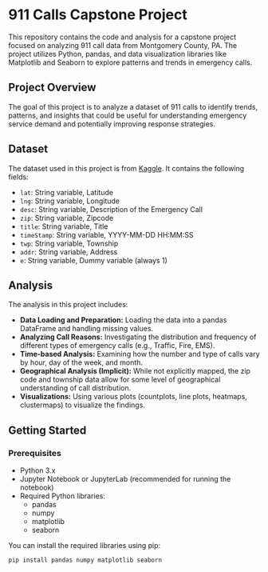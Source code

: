 # 911 Calls Capstone Project

This repository contains the code and analysis for a capstone project focused on analyzing 911 call data from Montgomery County, PA. The project utilizes Python, pandas, and data visualization libraries like Matplotlib and Seaborn to explore patterns and trends in emergency calls.

## Project Overview

The goal of this project is to analyze a dataset of 911 calls to identify trends, patterns, and insights that could be useful for understanding emergency service demand and potentially improving response strategies.

## Dataset

The dataset used in this project is from [Kaggle](https://www.kaggle.com/mchirico/montcoalert). It contains the following fields:

*   `lat`: String variable, Latitude
*   `lng`: String variable, Longitude
*   `desc`: String variable, Description of the Emergency Call
*   `zip`: String variable, Zipcode
*   `title`: String variable, Title
*   `timeStamp`: String variable, YYYY-MM-DD HH:MM:SS
*   `twp`: String variable, Township
*   `addr`: String variable, Address
*   `e`: String variable, Dummy variable (always 1)

## Analysis

The analysis in this project includes:

*   **Data Loading and Preparation:** Loading the data into a pandas DataFrame and handling missing values.
*   **Analyzing Call Reasons:** Investigating the distribution and frequency of different types of emergency calls (e.g., Traffic, Fire, EMS).
*   **Time-based Analysis:** Examining how the number and type of calls vary by hour, day of the week, and month.
*   **Geographical Analysis (Implicit):** While not explicitly mapped, the zip code and township data allow for some level of geographical understanding of call distribution.
*   **Visualizations:** Using various plots (countplots, line plots, heatmaps, clustermaps) to visualize the findings.

## Getting Started

### Prerequisites

*   Python 3.x
*   Jupyter Notebook or JupyterLab (recommended for running the notebook)
*   Required Python libraries:
    *   pandas
    *   numpy
    *   matplotlib
    *   seaborn

You can install the required libraries using pip:

```bash
pip install pandas numpy matplotlib seaborn
